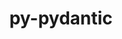 ---
title: "py-pydantic"
layout: cache
categories: [package, develop-2023-09-03]
meta: {"versions": ["1.10.9"], "compilers": ["apple-clang@=14.0.0", "gcc@=11.1.0", "gcc@=11.3.0", "oneapi@=2023.2.0"], "oss": ["ubuntu20.04", "ubuntu22.04", "ventura"], "platforms": ["darwin", "linux"], "targets": ["aarch64", "ppc64le", "x86_64", "x86_64_v3"], "stacks": ["e4s", "e4s-oneapi", "e4s-power", "ml-darwin-aarch64-mps", "ml-linux-x86_64-cpu", "ml-linux-x86_64-cuda", "root"], "num_specs": 5, "num_specs_by_stack": {"ml-darwin-aarch64-mps": 1, "root": 5, "e4s-power": 1, "e4s-oneapi": 1, "e4s": 1, "ml-linux-x86_64-cuda": 1, "ml-linux-x86_64-cpu": 1}}
spec_details: [{"hash": "2gxnwfzzgu733tzp2h7lakyzuerruloe", "compiler": "apple-clang@=14.0.0", "versions": ["1.10.9"], "os": "ventura", "platform": "darwin", "target": "aarch64", "variants": ["build_system=python_pip", "~dotenv"], "stacks": ["ml-darwin-aarch64-mps", "root"], "size": "-", "tarball": "https://binaries.spack.io/releases/develop-2023-09-03/build_cache/darwin-ventura-aarch64/apple-clang-14.0.0/py-pydantic-1.10.9/darwin-ventura-aarch64-apple-clang-14.0.0-py-pydantic-1.10.9-2gxnwfzzgu733tzp2h7lakyzuerruloe.spack"}, {"hash": "ctss3uuugninydaqi63ai6wvw2xgkh32", "compiler": "gcc@=11.1.0", "versions": ["1.10.9"], "os": "ubuntu20.04", "platform": "linux", "target": "ppc64le", "variants": ["build_system=python_pip", "~dotenv"], "stacks": ["root", "e4s-power"], "size": "-", "tarball": "https://binaries.spack.io/releases/develop-2023-09-03/build_cache/linux-ubuntu20.04-ppc64le/gcc-11.1.0/py-pydantic-1.10.9/linux-ubuntu20.04-ppc64le-gcc-11.1.0-py-pydantic-1.10.9-ctss3uuugninydaqi63ai6wvw2xgkh32.spack"}, {"hash": "nyany263r7ggcihjcn2m6zjuouixcfhb", "compiler": "oneapi@=2023.2.0", "versions": ["1.10.9"], "os": "ubuntu20.04", "platform": "linux", "target": "x86_64", "variants": ["build_system=python_pip", "~dotenv"], "stacks": ["root", "e4s-oneapi"], "size": "-", "tarball": "https://binaries.spack.io/releases/develop-2023-09-03/build_cache/linux-ubuntu20.04-x86_64/oneapi-2023.2.0/py-pydantic-1.10.9/linux-ubuntu20.04-x86_64-oneapi-2023.2.0-py-pydantic-1.10.9-nyany263r7ggcihjcn2m6zjuouixcfhb.spack"}, {"hash": "tdl26u5yqerrmo2ur7yzorjgg7nddjxw", "compiler": "gcc@=11.1.0", "versions": ["1.10.9"], "os": "ubuntu20.04", "platform": "linux", "target": "x86_64_v3", "variants": ["build_system=python_pip", "~dotenv"], "stacks": ["root", "e4s"], "size": "-", "tarball": "https://binaries.spack.io/releases/develop-2023-09-03/build_cache/linux-ubuntu20.04-x86_64_v3/gcc-11.1.0/py-pydantic-1.10.9/linux-ubuntu20.04-x86_64_v3-gcc-11.1.0-py-pydantic-1.10.9-tdl26u5yqerrmo2ur7yzorjgg7nddjxw.spack"}, {"hash": "ecocp7uqixi475jrs6xdisoiwi34otp7", "compiler": "gcc@=11.3.0", "versions": ["1.10.9"], "os": "ubuntu22.04", "platform": "linux", "target": "x86_64_v3", "variants": ["build_system=python_pip", "~dotenv"], "stacks": ["ml-linux-x86_64-cuda", "root", "ml-linux-x86_64-cpu"], "size": "-", "tarball": "https://binaries.spack.io/releases/develop-2023-09-03/build_cache/linux-ubuntu22.04-x86_64_v3/gcc-11.3.0/py-pydantic-1.10.9/linux-ubuntu22.04-x86_64_v3-gcc-11.3.0-py-pydantic-1.10.9-ecocp7uqixi475jrs6xdisoiwi34otp7.spack"}]
---
